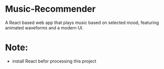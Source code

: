 # Music-Recommender
A React based web app that plays music based on selected mood, featuring animated waveforms and a modern UI.
# Note:
- install React befor processing this project

